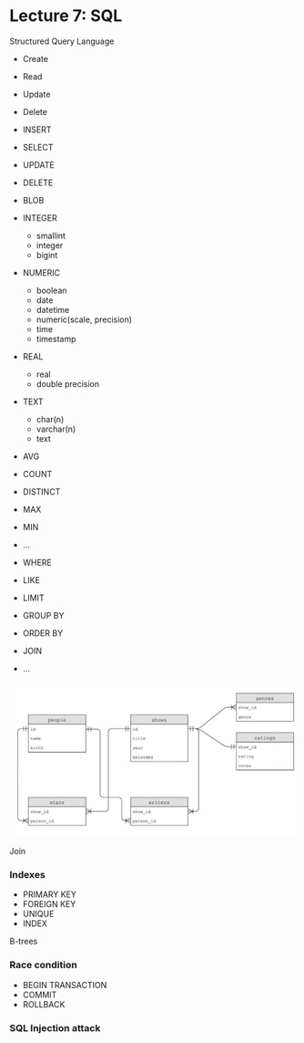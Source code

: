 # Lecture 7: SQL

Structured Query Language

* Create
* Read
* Update
* Delete



* INSERT
* SELECT
* UPDATE
* DELETE



* BLOB
* INTEGER
  * smallint
  * integer
  * bigint
* NUMERIC
  * boolean
  * date
  * datetime
  * numeric\(scale, precision\)
  * time
  * timestamp
* REAL
  * real
  * double precision
* TEXT
  * char\(n\)
  * varchar\(n\)
  * text



* AVG
* COUNT
* DISTINCT
* MAX
* MIN
* ...



* WHERE
* LIKE
* LIMIT
* GROUP BY
* ORDER BY
* JOIN
* ...



![](../../../.gitbook/assets/image%20%2828%29.png)

Join

### Indexes

* PRIMARY KEY
* FOREIGN KEY
* UNIQUE
* INDEX

B-trees

### Race condition

* BEGIN TRANSACTION
* COMMIT
* ROLLBACK

### SQL Injection attack







